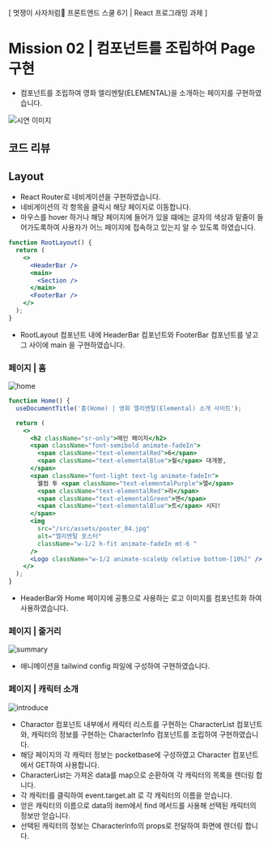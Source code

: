 [ 멋쟁이 사자처럼🦁 프론트엔드 스쿨 6기 | React 프로그래밍 과제 ]

# Mission 02 | 컴포넌트를 조립하여 Page 구현

- 컴포넌트를 조립하여 영화 엘리멘탈(ELEMENTAL)을 소개하는 페이지를 구현하였습니다.

![시연 이미지](https://github.com/kimInDa/react-homework/assets/105577805/5faec7da-c09b-49c1-9c3a-87fd86d7267e)

## 코드 리뷰

## Layout

- React Router로 네비게이션을 구현하였습니다.
- 네비게이션의 각 항목을 클릭시 해당 페이지로 이동합니다.
- 마우스를 hover 하거나 해당 페이지에 들어가 있을 떄에는 글자의 색상과 밑줄이 들어가도록하여 사용자가 어느 페이지에 접속하고 있는지 알 수 있도록 하였습니다.

```jsx
function RootLayout() {
  return (
    <>
      <HeaderBar />
      <main>
        <Section />
      </main>
      <FooterBar />
    </>
  );
}
```

- RootLayout 컴포넌트 내에 HeaderBar 컴포넌트와 FooterBar 컴포넌트를 넣고 그 사이에 main 을 구현하였습니다.

### 페이지 | 홈

![home](https://github.com/kimInDa/react-homework/assets/105577805/679e4ad3-5657-4d36-ba7c-a3cff3ceba64)

```jsx
function Home() {
  useDocumentTitle('홈(Home) | 영화 엘리멘탈(Elemental) 소개 사이트');

  return (
    <>
      <h2 className="sr-only">메인 페이지</h2>
      <span className="font-semibold animate-fadeIn">
        <span className="text-elementalRed">6</span>
        <span className="text-elementalBlue">월</span> 대개봉,
      </span>
      <span className="font-light text-lg animate-fadeIn">
        웰컴 투 <span className="text-elementalPurple">엘</span>
        <span className="text-elementalRed">리</span>
        <span className="text-elementalGreen">멘</span>
        <span className="text-elementalBlue">트</span> 시티!
      </span>
      <img
        src="/src/assets/poster_04.jpg"
        alt="엘리멘탈 포스터"
        className="w-1/2 h-fit animate-fadeIn mt-6 "
      />
      <Logo className="w-1/2 animate-scaleUp relative bottom-[10%]" />
    </>
  );
}
```

- HeaderBar와 Home 페이지에 공통으로 사용하는 로고 이미지를 컴포넌트화 하여 사용하였습니다.

### 페이지 | 줄거리

![summary](https://github.com/kimInDa/react-homework/assets/105577805/1e2d5bda-33fb-40a3-9bd0-ca78717e7e1d)

- 애니메이션을 tailwind config 파일에 구성하여 구현하였습니다.

### 페이지 | 캐릭터 소개

![introduce](https://github.com/kimInDa/react-homework/assets/105577805/239063b4-9d88-4347-a303-cf38414fc8d2)

- Charactor 컴포넌트 내부에서 캐릭터 리스트를 구현하는 CharacterList 컴포넌트와, 캐릭터의 정보를 구현하는 CharacterInfo 컴포넌트를 조립하여 구현하였습니다.
- 해당 페이지의 각 캐릭터 정보는 pocketbase에 구성하였고 Character 컴포넌트에서 GET하여 사용합니다.
- CharacterList는 가져온 data를 map으로 순환하여 각 캐릭터의 목록을 렌더링 합니다.
- 각 캐릭터를 클릭하여 event.target.alt 로 각 캐릭터의 이름을 얻습니다.
- 얻은 캐릭터의 이름으로 data의 item에서 find 메서드를 사용해 선택된 캐릭터의 정보만 얻습니다.
- 선택된 캐릭터의 정보는 CharacterInfo의 props로 전달하여 화면에 렌더링 합니다.
